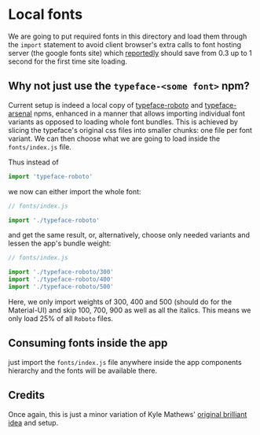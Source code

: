 # Local fonts

We are going to put required fonts in this directory and load them through the `import` statement to avoid client browser's extra calls to font hosting server (the google fonts site) which [reportedly](https://www.bricolage.io/typefaces-easiest-way-to-self-host-fonts/) should save from 0.3 up to 1 second for the first time site loading.

## Why not just use the `typeface-<some font>` npm?

Current setup is indeed a local copy of [typeface-roboto](https://www.npmjs.com/package/typeface-roboto) and [typeface-arsenal](https://www.npmjs.com/package/typeface-arsenal) npms, enhanced in a manner that allows importing individual font variants as opposed to loading whole font bundles. This is achieved by slicing the typeface's original css files into smaller chunks: one file per font variant. We can then choose what we are going to load inside the `fonts/index.js` file.

Thus instead of

``` javascript
import 'typeface-roboto'
```

we now can either import the whole font:

``` javascript
// fonts/index.js

import './typeface-roboto'
```

and get the same result, or, alternatively, choose only needed variants and lessen the app's bundle weight:

``` javascript
// fonts/index.js

import './typeface-roboto/300'
import './typeface-roboto/400'
import './typeface-roboto/500'
```

Here, we only import weights of 300, 400 and 500 (should do for the Material-UI) and skip 100, 700, 900 as well as all the italics. This means we only load 25% of all `Roboto` files.

## Consuming fonts inside the app

just import the `fonts/index.js` file anywhere inside the app components hierarchy and the fonts will be available there.

## Credits

Once again, this is just a minor variation of Kyle Mathews' [original brilliant idea](https://www.bricolage.io/typefaces-easiest-way-to-self-host-fonts/) and setup.
